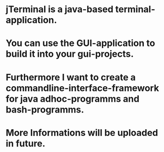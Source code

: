 # jTerminal is a java-based terminal-application.
# You can use the GUI-application to build it into your gui-projects.
# Furthermore I want to create a commandline-interface-framework for java adhoc-programms and bash-programms. 
# More Informations will be uploaded in future.
